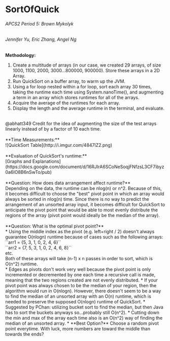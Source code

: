 # SortOfQuick <br> 
###### APCS2 Period 5: Brown Mykolyk
###### Jennifer Yu, Eric Zhang, Angel Ng
**Methodology:**<br> 
<ol> 
  <li> Create a multitude of arrays (in our case, we created 29 arrays, of size 1000, 1100, 2000, 3000...800000, 900000). Store these arrays in a 2D Array. </li> 
  <li> Run QuickSort on a buffer array, to warm up the JVM. </li> 
  <li> Using a for loop nested within a for loop, sort each array 30 times, taking the runtime each time using System.nanoTime(), and augmenting a term in an array which stores runtimes for all of the arrays. </li> 
  <li> Acquire the average of the runtimes for each array. </li>
  <li> Display the length and the average runtime in the terminal, and evaluate. </li> 
</ol> 
<br> 
@abhatt349 Credit for the idea of augmenting the size of the test arrays linearly instead of by a factor of 10 each time. 
<br> <br> 
**Time Measurements:**<br> 
![QuickSort Table](http://i.imgur.com/4847lZ2.png)
<br> <br> 
**Evaluation of QuickSort's runtime:**<br> 
[Graphs and Explanations](https://docs.google.com/document/d/16RJIrA6SCoNeSoqjFNfzsL3CF7ibyz0a6IO8B6nSwTo/pub)
<br><br>  
**Question: How does data arrangement affect runtime?**<br>
Depending on the data, the runtime can be nlog(n) or n^2. Because of this, it becomes difficult to choose the "best" pivot point in which an array would always be sorted in nlog(n) time. Since there is no way to predict the arrangement of an unsorted array input, it becomes difficult for QuickSort to anticipate the pivot point that would be able to most evenly distribute the regions of the array (pivot point would ideally be the median of the array). 
<br> <br>  
**Question: What is the optimal pivot point?** <br> 
 * Using the middle index as the pivot (e.g. left+right / 2) doesn't always guarantee O(nlogn) runtime because of cases such as the following arrays: 
 <br> ``arr1 = {5, 3, 1, 0, 2, 4, 6}``
 <br> ``arr2 = {7, 5, 3, 1, 0, 2, 4, 6, 8}``
 <br> etc. 
 <br> Both of these arrays will take (n-1) x n passes in order to sort, which is O(n^2) runtime. 
 <br> 
 * Edges as pivots don't work very well because the pivot point is only incremented or decremented by one each time a recursive call is made, meaning that the two regions created are not evenly distributed.  
 * If your pivot point was always chosen to be the median of your region, then the algorithm would run in O(nlogn). However, there doesn't seem to be a way to find the median of an unsorted array with an O(n) runtime, which is needed to preserve the supposed O(nlogn) runtime of QuickSort. 
  * Suggested by PChan: utilizing bucket sort to find the median, but then Java has to sort the buckets anyways so...probably still O(n^2). 
  * Cutting down the min and max of the array each time also is an O(n^2) way of finding the median of an unsorted array.
 * **Best Option?** Choose a random pivot point everytime. With luck, more numbers are toward the middle than towards the ends? 
<br> <br> 
 
 
 
